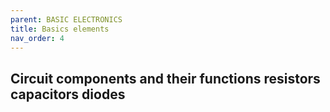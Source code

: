 ```yaml
---
parent: BASIC ELECTRONICS
title: Basics elements
nav_order: 4
---
```

 

 Circuit components and their functions resistors capacitors diodes
--------------------------------------------------------------------------------

